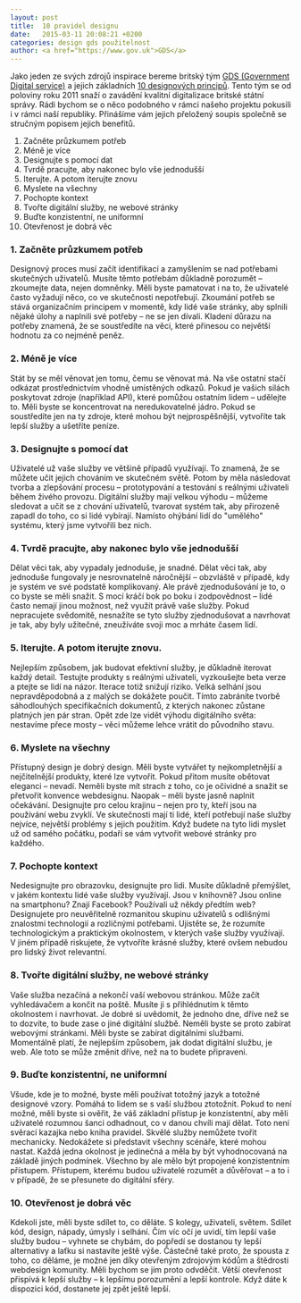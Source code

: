 ```yaml
---
layout: post
title:  10 pravidel designu
date:   2015-03-11 20:08:21 +0200
categories: design gds použitelnost
author: <a href="https://www.gov.uk">GDS</a>
---
```

Jako jeden ze svých zdrojů inspirace bereme britský tým [GDS (Government Digital service)][gds] a jejich základních [10 designových principů][design-principles]. Tento tým se od poloviny roku 2011 snaží o zavádění kvalitní digitalizace britské státní správy. Rádi bychom se o něco podobného v rámci našeho projektu pokusili i v rámci naší republiky. Přinášíme vám jejich přeložený soupis společně se stručným popisem jejich benefitů.

[gds]: https://gds.blog.gov.uk/
[design-principles]: https://www.gov.uk/design-principles

1. Začněte průzkumem potřeb
2. Méně je více
3. Designujte s pomocí dat
4. Tvrdě pracujte, aby nakonec bylo vše jednodušší
5. Iterujte. A potom iterujte znovu
6. Myslete na všechny
7. Pochopte kontext
8. Tvořte digitální služby, ne webové stránky
9. Buďte konzistentní, ne uniformní
10. Otevřenost je dobrá věc

### 1. Začněte průzkumem potřeb

  Designový proces musí začít identifikací a zamyšlením se nad potřebami skutečných uživatelů. Musíte těmto potřebám důkladně porozumět – zkoumejte data, nejen domněnky. Měli byste pamatovat i na to, že uživatelé často vyžadují něco, co ve skutečnosti nepotřebují. Zkoumání potřeb se stává organizačním principem v momentě, kdy lidé vaše stránky, aby splnili nějaké úlohy a naplnili své potřeby – ne se jen dívali. Kladení důrazu na potřeby znamená, že se soustředíte na věci, které přinesou co největší hodnotu za co nejméně peněz.

### 2. Méně je více

  Stát by se měl věnovat jen tomu, čemu se věnovat má. Na vše ostatní stačí odkázat prostřednictvím vhodně umístěných odkazů. Pokud je vašich silách poskytovat zdroje (například API), které pomůžou ostatním lidem – udělejte to. Měli byste se koncentrovat na neredukovatelné jádro. Pokud se soustředíte jen na ty zdroje, které mohou být nejprospěšnější, vytvoříte tak lepší služby a ušetříte peníze.

### 3. Designujte s pomocí dat

  Uživatelé už vaše služby ve většině případů využívají. To znamená, že se můžete učit jejich chováním ve skutečném světě. Potom by měla následovat tvorba a zlepšování procesu – prototypování a testování s reálnými uživateli během živého provozu.
  Digitální služby mají velkou výhodu – můžeme sledovat a učit se z chování uživatelů, tvarovat systém tak, aby přirozeně zapadl do toho, co si lidé vybírají. Namísto ohýbání lidí do "umělého" systému, který jsme vytvořili bez nich.

<h3>4. Tvrdě pracujte, aby nakonec bylo vše jednodušší</h3>
  Dělat věci tak, aby vypadaly jednoduše, je snadné. Dělat věci tak, aby jednoduše fungovaly je nesrovnatelně náročnější – obzvláště v případě, kdy je systém ve své podstatě komplikovaný. Ale právě zjednodušování je to, o co byste se měli snažit.
  S mocí kráčí bok po boku i zodpovědnost – lidé často nemají jinou možnost, než využít právě vaše služby. Pokud nepracujete svědomitě, nesnažíte se tyto služby zjednodušovat a navrhovat je tak, aby byly užitečné, zneužíváte svoji moc a mrháte časem lidí.


<h3>5. Iterujte. A potom iterujte znovu.</h3>

  Nejlepším způsobem, jak budovat efektivní služby, je důkladně iterovat každý detail.
  Testujte produkty s reálnými uživateli, vyzkoušejte beta verze a ptejte se lidí na názor. Iterace totiž snižují riziko. Velká selhání jsou nepravděpodobná a z malých se dokážete poučit. Tímto zabráníte tvorbě sáhodlouhých specifikačních dokumentů, z kterých nakonec zůstane platných jen pár stran.
  Opět zde lze vidět výhodu digitálního světa: nestavíme přece mosty – věci můžeme lehce vrátit do původního stavu.

<h3>6. Myslete na všechny</h3>

  Přístupný design je dobrý design. Měli byste vytvářet ty nejkompletnější a nejčitelnější produkty, které lze vytvořit. Pokud přitom musíte obětovat eleganci – nevadí. Neměli byste mít strach z toho, co je očividné a snažit se přetvořit konvence webdesignu. Naopak – měli byste jasně naplnit očekávání.
  Designujte pro celou krajinu – nejen pro ty, kteří jsou na používání webu zvyklí. Ve skutečnosti mají ti lidé, kteří potřebují naše služby nejvíce, největší problémy s jejich použitím. Když budete na tyto lidi myslet už od samého počátku, podaří se vám vytvořit webové stránky pro každého.

<h3>7. Pochopte kontext</h3>

  Nedesignujte pro obrazovku, designujte pro lidi. Musíte důkladně přemýšlet, v jakém kontextu lidé vaše služby využívají. Jsou v knihovně? Jsou online na smartphonu? Znají Facebook? Používali už někdy předtím web?
  Designujete pro neuvěřitelně rozmanitou skupinu uživatelů s odlišnými znalostmi technologií a rozličnými potřebami. Ujistěte se, že rozumíte technologickým a praktickým okolnostem, v kterých vaše služby využívají. V jiném případě riskujete, že vytvoříte krásné služby, které ovšem nebudou pro lidský život relevantní.


<h3>8. Tvořte digitální služby, ne webové stránky</h3>

  Vaše služba nezačíná a nekončí vaší webovou stránkou. Může začít vyhledávačem a končit na poště. Musíte ji s přihlédnutím k těmto okolnostem i navrhovat. Je dobré si uvědomit, že jednoho dne, dříve než se to dozvíte, to bude zase o jiné digitální službě. Neměli byste se proto zabírat webovými stránkami. Měli byste se zabírat digitálními službami. Momentálně platí, že nejlepším způsobem, jak dodat digitální službu, je web. Ale toto se může změnit dříve, než na to budete připraveni.

<h3>9. Buďte konzistentní, ne uniformní</h3>

  Všude, kde je to možné, byste měli používat totožný jazyk a totožné designové vzory. Pomáhá to lidem se s vaší službou ztotožnit. Pokud to není možné, měli byste si ověřit, že váš základní přístup je konzistentní, aby měli uživatelé rozumnou šanci odhadnout, co v danou chvíli mají dělat.
  Toto není svěrací kazajka nebo kniha pravidel. Skvělé služby nemůžete tvořit mechanicky. Nedokážete si představit všechny scénáře, které mohou nastat. Každá jedna okolnost je jedinečná a měla by být vyhodnocovaná na základě jiných podmínek.
  Všechno by ale mělo být propojené konzistentním přístupem. Přístupem, kterému budou uživatelé rozumět a důvěřovat – a to i v případě, že se přesunete do digitální sféry.

<h3>10. Otevřenost je dobrá věc</h3>

  Kdekoli jste, měli byste sdílet to, co děláte. S kolegy, uživateli, světem. Sdílet kód, design, nápady, úmysly i selhání. Čím víc očí je uvidí, tím lepší vaše služby budou – vyhnete se chybám, do popředí se dostanou ty lepší alternativy a laťku si nastavíte ještě výše. Částečně také proto, že spousta z toho, co děláme, je možné jen díky otevřeným zdrojovým kódům a štědrosti webdesign komunity. Měli bychom se jim proto odvděčit. Větší otevřenost přispívá k lepší služby – k lepšímu porozumění a lepší kontrole. Když dáte k dispozici kód, dostanete jej zpět ještě lepší.
